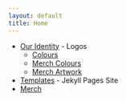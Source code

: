 ```yaml
---
layout: default
title: Home
---
```


- [Our Identity](https://github.com/selfdriven-foundation/resources/tree/main/our-identity) - Logos
    - [Colours](/colours/)
    - [Merch Colours](/colours-merch/)
    - [Merch Artwork](https://github.com/selfdriven-engagement/resources/tree/main/our-identity/merch/artwork)
- [Templates](https://github.com/selfdriven-foundation/resources/tree/main/templates) - Jekyll Pages Site
- [Merch](/merch/)

